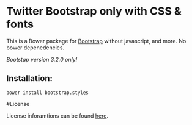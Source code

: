 # Twitter Bootstrap only with CSS & fonts

This is a Bower package for [Bootstrap](http://getbootstrap.com/) without javascript, and more. No bower depenedencies.

*Bootstap version 3.2.0 only!*

## Installation:

`bower install bootstrap.styles`

#License

License inforamtions can be found [here](https://github.com/twbs/bootstrap/blob/master/LICENSE).